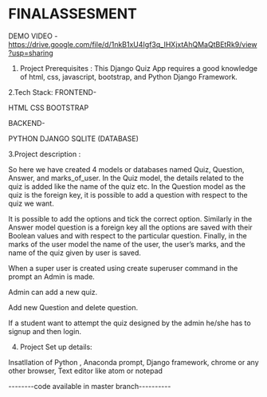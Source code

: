 # FINALASSESMENT


DEMO VIDEO - https://drive.google.com/file/d/1nkB1xU4Igf3q_IHXjxtAhQMaQtBEtRk9/view?usp=sharing
1. Project Prerequisites :
This Django Quiz App requires a good knowledge of html, css, javascript, bootstrap, and  Python Django Framework. 

2.Tech Stack: 
FRONTEND- 

HTML
CSS
BOOTSTRAP

BACKEND-

PYTHON DJANGO
SQLITE (DATABASE)


3.Project description :

So here we have created 4 models or databases named Quiz, Question, Answer, and marks_of_user. In the Quiz model, the details related to the quiz is added like the name of the quiz etc. In the Question model as the quiz is the foreign key, it is possible to add a question with respect to the quiz we want.

It is possible to add the options and tick the correct option. Similarly in the Answer model question is a foreign key all the options are saved with their Boolean values and with respect to the particular question. Finally, in the marks of the user model the name of the user, the user’s marks, and the name of the quiz given by user is saved.

When a super user is created using create superuser command in the prompt an Admin is made.

Admin can add a new quiz.

Add new Question and delete question.

If a student want to attempt the quiz designed by the admin he/she has to signup and then login.


4. Project Set up details:

Insatllation of Python , Anaconda prompt,  Django framework, chrome or any other browser, Text editor like atom or notepad



--------code available in master branch----------
